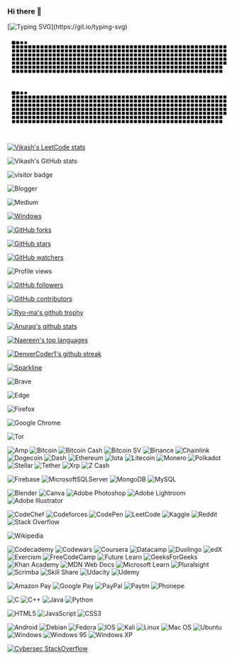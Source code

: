 ### Hi there 👋

<!--
**its-cybersecurity/its-cybersecurity** is a ✨ _special_ ✨ repository because its `README.md` (this file) appears on your GitHub profile.

Here are some ideas to get you started:

- 🔭 I’m currently working on ...
- 🌱 I’m currently learning ...
- 👯 I’m looking to collaborate on ...
- 🤔 I’m looking for help with ...
- 💬 Ask me about ...
- 📫 How to reach me: ...
- 😄 Pronouns: ...
- ⚡ Fun fact: ...
-->
[![Typing SVG](https://readme-typing-svg.herokuapp.com?color=00A114&lines=Hi%2C+This+is+Vikash+Patel.)](https://git.io/typing-svg)

![github contribution grid snake animation](https://raw.githubusercontent.com/platane/platane/output/github-contribution-grid-snake-dark.svg#gh-dark-mode-only)![github contribution grid snake animation](https://raw.githubusercontent.com/platane/platane/output/github-contribution-grid-snake.svg#gh-light-mode-only)



[![Vikash's LeetCode stats](https://leetcode-stats-six.vercel.app/api?username=cyber_security&theme=dark)](https://github.com/cyber_security/leetcode-stats)          
          

![Vikash's GitHub stats](https://github-readme-stats.vercel.app/api?username=its-cybersecurity&outrun&show_icons=true)


![visitor badge](https://visitor-badge.glitch.me/badge?page_id=its-cybersecurity.visitor-badge&left_text=My%20Page%20Visitors)

![Blogger](https://img.shields.io/badge/Blogger-FF5722?style=for-the-badge&logo=blogger&logoColor=white)

![Medium](https://img.shields.io/badge/Medium-12100E?style=for-the-badge&logo=medium&logoColor=white)

[![Windows](https://svgshare.com/i/ZhY.svg)](https://svgshare.com/i/ZhY.svg)

[![GitHub forks](https://img.shields.io/github/forks/its-cybersecurity/StrapDown.js.svg?style=social&label=Fork&maxAge=2592000)](https://GitHub.com/its-cybersecurity/StrapDown.js/network/)

[![GitHub stars](https://img.shields.io/github/stars/its-cybersecurity/StrapDown.js.svg?style=social&label=Star&maxAge=2592000)](https://GitHub.com/its-cybersecurity/StrapDown.js/stargazers/)

[![GitHub watchers](https://img.shields.io/github/watchers/its-cybersecurity/StrapDown.js.svg?style=social&label=Watch&maxAge=2592000)](https://GitHub.com/its-cybersecurity/StrapDown.js/watchers/)

![Profile views](https://gpvc.arturio.dev/its-cybersecurity)

[![GitHub followers](https://img.shields.io/github/followers/its-cybersecurity.svg?style=social&label=Follow&maxAge=2592000)](https://github.com/its-cybersecurity?tab=followers)

[![GitHub contributors](https://img.shields.io/github/contributors/Naereen/badges.svg)](https://GitHub.com/Naereen/badges/graphs/contributors/)

[![Ryo-ma's github trophy](https://github-profile-trophy.vercel.app/?username=its-cybersecurity&row=1)](https://github.com/its-cybersecurity/github-profile-trophy)

[![Anurag's github stats](https://github-readme-stats.vercel.app/api?username=its-cybersecurity&theme=blue-green)](https://github.com/its-cybersecurity/github-readme-stats)

[![Naereen's top languages](https://github-readme-stats.vercel.app/api/top-langs/?username=its-cybersecurity&theme=blue-green)](https://github.com/its-cybersecurity/github-readme-stats)


[![DenverCoder1's github streak](https://github-readme-streak-stats.herokuapp.com/?user=its-cybersecurity&theme=blue-green)](https://github.com/its-cybersecurity/github-readme-streak-stats)

[![Sparkline](https://stars.medv.io/its-cybersecurity/badges.svg)](https://stars.medv.io/its-cybersecurity/badges)

![Brave](https://img.shields.io/badge/Brave-FB542B?style=for-the-badge&logo=Brave&logoColor=white)

![Edge](https://img.shields.io/badge/Edge-0078D7?style=for-the-badge&logo=Microsoft-edge&logoColor=white)

![Firefox](https://img.shields.io/badge/Firefox-FF7139?style=for-the-badge&logo=Firefox-Browser&logoColor=white)

![Google Chrome](https://img.shields.io/badge/Google%20Chrome-4285F4?style=for-the-badge&logo=GoogleChrome&logoColor=white)

![Tor](https://img.shields.io/badge/Tor-7D4698?style=for-the-badge&logo=Tor-Browser&logoColor=white)


![Amp](https://img.shields.io/badge/Amp-005AF0?style=for-the-badge&logo=amp&logoColor=white)
![Bitcoin](https://img.shields.io/badge/Bitcoin-000?style=for-the-badge&logo=bitcoin&logoColor=white)
![Bitcoin Cash](https://img.shields.io/badge/Bitcoin%20Cash-0AC18E?style=for-the-badge&logo=Bitcoin%20Cash&logoColor=white)
![Bitcoin SV](https://img.shields.io/badge/Bitcoin%20SV-EAB300?style=for-the-badge&logo=Bitcoin%20SV&logoColor=white)
![Binance](https://img.shields.io/badge/Binance-FCD535?style=for-the-badge&logo=binance&logoColor=white)
![Chainlink](https://img.shields.io/badge/Chainlink-375BD2?style=for-the-badge&logo=Chainlink&logoColor=white)
![Dogecoin](https://img.shields.io/badge/dogecoin-B59A30?style=for-the-badge&logo=dogecoin&logoColor=white)
![Dash](https://img.shields.io/badge/dash-008DE4?style=for-the-badge&logo=dash&logoColor=white)
![Ethereum](https://img.shields.io/badge/Ethereum-3C3C3D?style=for-the-badge&logo=Ethereum&logoColor=white)
![Iota](https://img.shields.io/badge/iota-29334C?style=for-the-badge&logo=iota&logoColor=white)
![Litecoin](https://img.shields.io/badge/Litecoin-A6A9AA?style=for-the-badge&logo=Litecoin&logoColor=white)
![Monero](https://img.shields.io/badge/monero-FF6600?style=for-the-badge&logo=monero&logoColor=white)
![Polkadot](https://img.shields.io/badge/polkadot-E6007A?style=for-the-badge&logo=polkadot&logoColor=white)
![Stellar](https://img.shields.io/badge/Stellar-7D00FF?style=for-the-badge&logo=Stellar&logoColor=white)
![Tether](https://img.shields.io/badge/tether-168363?style=for-the-badge&logo=tether&logoColor=white)
![Xrp](https://img.shields.io/badge/Xrp-black?style=for-the-badge&logo=xrp&logoColor=white)
![Z Cash](https://img.shields.io/badge/Zcash-F4B728?style=for-the-badge&logo=zcash&logoColor=white)


![Firebase](https://img.shields.io/badge/Firebase-039BE5?style=for-the-badge&logo=Firebase&logoColor=white)
![MicrosoftSQLServer](https://img.shields.io/badge/Microsoft%20SQL%20Sever-CC2927?style=for-the-badge&logo=microsoft%20sql%20server&logoColor=white)
![MongoDB](https://img.shields.io/badge/MongoDB-%234ea94b.svg?style=for-the-badge&logo=mongodb&logoColor=white)
![MySQL](https://img.shields.io/badge/mysql-%2300f.svg?style=for-the-badge&logo=mysql&logoColor=white)



![Blender](https://img.shields.io/badge/blender-%23F5792A.svg?style=for-the-badge&logo=blender&logoColor=white)
![Canva](https://img.shields.io/badge/Canva-%2300C4CC.svg?style=for-the-badge&logo=Canva&logoColor=white)
![Adobe Photoshop](https://img.shields.io/badge/adobe%20photoshop-%2331A8FF.svg?style=for-the-badge&logo=adobe%20photoshop&logoColor=white)
![Adobe Lightroom](https://img.shields.io/badge/Adobe%20Lightroom-31A8FF.svg?style=for-the-badge&logo=Adobe%20Lightroom&logoColor=white)
![Adobe Illustrator](https://img.shields.io/badge/adobe%20illustrator-%23FF9A00.svg?style=for-the-badge&logo=adobe%20illustrator&logoColor=white)


![CodeChef](https://img.shields.io/badge/CodeChef-%23964B00.svg?style=for-the-badge&logo=CodeChef&logoColor=white)
![Codeforces](https://img.shields.io/badge/Codeforces-445f9d?style=for-the-badge&logo=Codeforces&logoColor=white)
![CodePen](https://img.shields.io/badge/Codepen-000000?style=for-the-badge&logo=codepen&logoColor=white)
![LeetCode](https://img.shields.io/badge/LeetCode-000000?style=for-the-badge&logo=LeetCode&logoColor=#d16c06)
![Kaggle](https://img.shields.io/badge/Kaggle-035a7d?style=for-the-badge&logo=kaggle&logoColor=white)
![Reddit](https://img.shields.io/badge/Reddit-%23FF4500.svg?style=for-the-badge&logo=Reddit&logoColor=white)
![Stack Overflow](https://img.shields.io/badge/-Stackoverflow-FE7A16?style=for-the-badge&logo=stack-overflow&logoColor=white)

![Wikipedia](https://img.shields.io/badge/Wikipedia-%23000000.svg?style=for-the-badge&logo=wikipedia&logoColor=white)



![Codecademy](https://img.shields.io/badge/Codecademy-FFF0E5?style=for-the-badge&logo=codecademy&logoColor=1F243A)
![Codewars](https://img.shields.io/badge/Codewars-B1361E?style=for-the-badge&logo=codewars&logoColor=grey)
![Coursera](https://img.shields.io/badge/Coursera-%230056D2.svg?style=for-the-badge&logo=Coursera&logoColor=white)
![Datacamp](https://img.shields.io/badge/Datacamp-05192D?style=for-the-badge&logo=datacamp&logoColor=03E860)
![Duolingo](https://img.shields.io/badge/Duolingo-%234DC730.svg?style=for-the-badge&logo=Duolingo&logoColor=white)
![edX](https://img.shields.io/badge/edX-%2302262B.svg?style=for-the-badge&logo=edX&logoColor=white)
![Exercism](https://img.shields.io/badge/Exercism-009CAB?style=for-the-badge&logo=exercism&logoColor=white)
![FreeCodeCamp](https://img.shields.io/badge/Freecodecamp-%23123.svg?&style=for-the-badge&logo=freecodecamp&logoColor=green)
![Future Learn](https://img.shields.io/badge/future%20learn-DE00A5?style=for-the-badge&logo=futurelearn&logoColor=white)
![GeeksForGeeks](https://img.shields.io/badge/GeeksforGeeks-gray?style=for-the-badge&logo=geeksforgeeks&logoColor=35914c)
![Khan Academy](https://img.shields.io/badge/KhanAcademy-%2314BF96.svg?style=for-the-badge&logo=KhanAcademy&logoColor=white)
![MDN Web Docs](https://img.shields.io/badge/MDN_Web_Docs-black?style=for-the-badge&logo=mdnwebdocs&logoColor=white)
![Microsoft Learn](https://img.shields.io/badge/Microsoft_Learn-258ffa?style=for-the-badge&logo=microsoft&logoColor=white)
![Pluralsight](https://img.shields.io/badge/Pluralsight-EE3057?style=for-the-badge&logo=pluralsight&logoColor=white)
![Scrimba](https://img.shields.io/badge/scrimba-2B283A?style=for-the-badge&logo=scrimba&logoColor=white)
![Skill Share](https://img.shields.io/badge/Skill%20share-002333?style=for-the-badge&logo=skillshare&logoColor=00FF84)
![Udacity](https://img.shields.io/badge/Udacity-grey?style=for-the-badge&logo=udacity&logoColor=15B8E6)
![Udemy](https://img.shields.io/badge/Udemy-A435F0?style=for-the-badge&logo=Udemy&logoColor=white)



![Amazon Pay](https://img.shields.io/badge/AmazonPay-ff9900.svg?style=for-the-badge&logo=Amazon-Pay&logoColor=white)
![Google Pay](https://img.shields.io/badge/GooglePay-%233780F1.svg?style=for-the-badge&logo=Google-Pay&logoColor=white)
![PayPal](https://img.shields.io/badge/PayPal-00457C?style=for-the-badge&logo=paypal&logoColor=white)
![Paytm](https://img.shields.io/badge/Paytm-1C2C94?style=for-the-badge&logo=paytm&logoColor=05BAF3)
![Phonepe](https://img.shields.io/badge/Phonepe-54039A?style=for-the-badge&logo=phonepe&logoColor=white)


![C](https://img.shields.io/badge/c-%2300599C.svg?style=for-the-badge&logo=c&logoColor=white)
![C++](https://img.shields.io/badge/c++-%2300599C.svg?style=for-the-badge&logo=c%2B%2B&logoColor=white)
![Java](https://img.shields.io/badge/java-%23ED8B00.svg?style=for-the-badge&logo=java&logoColor=white)
![Python](https://img.shields.io/badge/python-3670A0?style=for-the-badge&logo=python&logoColor=ffdd54)


![HTML5](https://img.shields.io/badge/html5-%23E34F26.svg?style=for-the-badge&logo=html5&logoColor=white)
![JavaScript](https://img.shields.io/badge/javascript-%23323330.svg?style=for-the-badge&logo=javascript&logoColor=%23F7DF1E)
![CSS3](https://img.shields.io/badge/css3-%231572B6.svg?style=for-the-badge&logo=css3&logoColor=white)



![Android](https://img.shields.io/badge/Android-3DDC84?style=for-the-badge&logo=android&logoColor=white)
![Debian](https://img.shields.io/badge/Debian-D70A53?style=for-the-badge&logo=debian&logoColor=white)
![Fedora](https://img.shields.io/badge/Fedora-294172?style=for-the-badge&logo=fedora&logoColor=white)
![IOS](https://img.shields.io/badge/iOS-000000?style=for-the-badge&logo=ios&logoColor=white)
![Kali](https://img.shields.io/badge/Kali-268BEE?style=for-the-badge&logo=kalilinux&logoColor=white)
![Linux](https://img.shields.io/badge/Linux-FCC624?style=for-the-badge&logo=linux&logoColor=black)
![Mac OS](https://img.shields.io/badge/mac%20os-000000?style=for-the-badge&logo=macos&logoColor=F0F0F0)
![Ubuntu](https://img.shields.io/badge/Ubuntu-E95420?style=for-the-badge&logo=ubuntu&logoColor=white)
![Windows](https://img.shields.io/badge/Windows-0078D6?style=for-the-badge&logo=windows&logoColor=white)
![Windows 95](https://img.shields.io/badge/Windows%2095-008484?style=for-the-badge&logo=windows95&logoColor=white)
![Windows XP](https://img.shields.io/badge/Windows%20xp-003399?style=for-the-badge&logo=windowsxp&logoColor=white)



[![Cybersec StackOverflow](https://stackoverflow-badge.herokuapp.com/api/StackOverflowBadge/16875773)](https://stackoverflow.com/users/16875773/cybersec)



